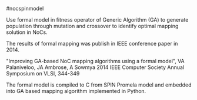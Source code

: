 #nocspinmodel

Use formal model in fitness operator of Generic Algorithm (GA) to generate population through mutation and crossover to identify optimal mapping solution in NoCs.

The results of formal mapping was publish in IEEE conference paper in 2014.

"Improving GA-based NoC mapping algorithms using a formal model", VA Palaniveloo, JA Ambrose, A Sowmya 2014 IEEE Computer Society Annual Symposium on VLSI, 344-349

The formal model is compiled to C from SPIN Promela model and embedded into GA based mapping algorithm implemented in Python.
